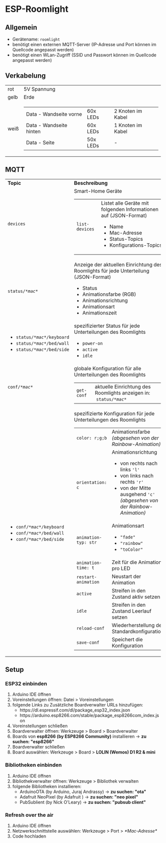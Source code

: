 # ESP-Roomlight

## Allgemein
* Gerätename: `roomlight`
* benötigt einen externen MQTT-Server (IP-Adresse und Port können im Quellcode angepasst werden)
* benötigt einen WLan-Zugriff (SSID und Passwort können im Quellcode angepasst werden)

<h2>Verkabelung</h2>

<table>
    <tr>
        <td>rot</td>
        <td>5V Spannung</td>
    </tr>
    <tr>
        <td>gelb</td>
        <td>Erde</td>
    </tr>
    <tr>
        <td>weiß</td>
        <td>
            <table>
                <tr>
                    <td>Data - Wandseite vorne</td>
                    <td>60x LEDs</td>
                    <td>2 Knoten im Kabel</td>
                </tr>
                <tr>
                    <td>Data - Wandseite hinten</td>
                    <td>60x LEDs</td>
                    <td>1 Knoten im Kabel</td>
                </tr>
                <tr>
                    <td>Data - Seite</td>
                    <td>50x LEDs</td>
                    <td>-</td>
                </tr>
            </table>
        </td>
    </tr>
</table>

<h2>MQTT</h2>

<table>
  <tr>
    <td>
      <b>Topic</b>
    </td>
    <td>
      <b>Beschreibung</b>
    </td>
  </tr>

  <tr>
    <td>
      <code>devices</code>
    </td>
    <td>
      Smart-Home Geräte
      <table>
        <tr>
          <td><code>list-devices</code></td>
          <td>            
            Listet alle Geräte mit folgenden Informationen auf (JSON-Format)
            <ul>
              <li>Name</li>
              <li>Mac-Adresse</li>
              <li>Status-Topics</li>
              <li>Konfigurations-Topics</li>
            </ul>
          </td>
        </tr>
      </table>
    </td>
  </tr>

  <tr>
    <td><code>status/<i>*mac*</i></code></td>
    <td>
      Anzeige der aktuellen Einrichtung des Roomlights für jede Unterteilung (JSON-Format)
      <ul>
        <li>Status</li>
        <li>Animationsfarbe (RGB)</li>
        <li>Animationsrichtung</li>
        <li>Animationsart</li>
        <li>Animationszeit</li>
      </ul>
    </td>
  </tr>

  <tr>
    <td>
        <ul>
            <li><code>status/<i>*mac*</i>/keyboard</code></li>
            <li><code>status/<i>*mac*</i>/bed/wall</code></li>
            <li><code>status/<i>*mac*</i>/bed/side</code></li>
        </ul>
    </td>
    <td>
      spezifizierter Status für jede Unterteilungen des Roomlights
      <ul>
        <li><code>power-on</code></li>
        <li><code>active</code></li>
        <li><code>idle</code></li>
      </ul>
    </td>
  </tr>

  <tr>
    <td><code>conf/<i>*mac*</i></code></td>
    <td>
      globale Konfiguration für alle Unterteilungen des Roomlights
      <table>
        <tr>
          <td><code>get-conf</code></td>
          <td>
            aktuelle Einrichtung des Roomlights anzeigen in: &nbsp<code>status/<i>*mac*</i></code>
          </td>
        </tr>
      </table>
    </td>
  </tr>

  <tr>
    <td>
         <ul>
            <li><code>conf/<i>*mac*</i>/keyboard</code></li>
            <li><code>conf/<i>*mac*</i>/bed/wall</code></li>
            <li><code>conf/<i>*mac*</i>/bed/side</code></li>
        </ul>
    </td>
    <td>
      spezifizierte Konfiguration für jede Unterteilungen des Roomlights
      <table>
        <tr>
          <td><code>color: r;g;b</code></td>
          <td>Animationsfarbe <i>(abgesehen von der Rainbow-Animation)</i></td>
        </tr>
        <tr>
          <td><code>orientation: c</code></td>
          <td>
            Animationsrichtung
            <ul>
              <li>von rechts nach links <code>'l'</code></li>
              <li>von links nach rechts <code>'r'</code></li>
              <li>von der Mitte ausgehend <code>'c'</code> <br> <i>(abgesehen von der Rainbow-Animation)</i></li>
            </ul>
          </td>
        </tr>
        <tr>
          <td>
            <code>animation-typ: str</code>
          </td>
          <td>
            Animationsart
            <ul>
              <li><code>"fade"</code></li>
              <li><code>"rainbow"</code></li>
              <li><code>"toColor"</code> <i></i></li>
            </ul>
          </td>
        </tr>
        <tr>
          <td>
            <code>animation-time: t</code>
          </td>
          <td>
            Zeit für die Animation pro LED
          </td>
        </tr>
        <tr>
          <td>
            <code>restart-animation</code>
          </td>
          <td>
            Neustart der Animation
          </td>
         </tr>
         <tr>
          <td>
            <code>active</code>
           </td>
          <td>
            Streifen in den Zustand aktiv setzen
           </td>
        </tr>
         <tr>
          <td>
            <code>idle</code>
           </td>
          <td>
            Streifen in den Zustand Leerlauf setzen
           </td>
        </tr>
        <tr>
          <td>
            <code>reload-conf</code>
          </td>
          <td>
            Wiederherstellung der Standardkonfiguration
          </td>
        </tr>
        <tr>
          <td>
            <code>save-conf</code>
          </td>
          <td>
            Speichert die Konfiguration
          </td>
        </tr>
      </table>
    </td>
  </tr>
</table>

<h2>Setup</h2>

<h3>ESP32 einbinden</h3>
<ol>
	<li>Arduino IDE  öffnen</li>
	<li>Voreinstellungen öffnen: Datei > Voreinstellungen</li>
	<li>
		folgende Links zu Zusätzliche Boardverwalter URLs hinzufügen:
        <ul>
	        <li>https://dl.espressif.com/dl/package_esp32_index.json</li>
			<li>https://arduino.esp8266.com/stable/package_esp8266com_index.json</li>
		</ul>
     </li>
    <li>Voreinstellungen schließen</li>
    <li>Boardverwalter  öffnen: Werkzeuge > Board > Boardverwalter</li>
    <li>Boards von <b>esp8266 (by ESP8266 Community)</b> installieren -> <b>zu suchen: "esp8266"</b></li>
    <li>Boardverwalter schließen </li>
    <li>Board auswählen: Werkzeuge > Board > <b>LOLIN (Wemos) D1 R2 & mini </b></li>
</ol>

<h3>Bibliotheken einbinden</h3>
<ol>
	<li>Arduino IDE  öffnen</li>
    <li>Bibliothekverwalter  öffnen: Werkzeuge > Bibliothek verwalten  </li>
    <li>
	    folgende Bibliotheken installieren:
        <ul>
	        <li>ArduinoOTA (by Arduino, Juraj Andrassy) -> <b>zu suchen: "ota"</b></li>
	        <li>Adafruit NeoPixel (by Adafruit ) -> <b>zu suchen: "neo pixel"</b></li>
	        <li>PubSublient (by Nick O'Leary) -> <b>zu suchen: "pubsub client"</b></li>
        </ul>
		</li>
</ol>

<h3>Refresh over the air</h3>
<ol>
	<li>Arduino IDE öffnen</li>
    <li>Netzwerkschnittstelle auswählen: Werkzeuge > Port > <i>*Mac-Adresse*</i></li>
    <li>Code hochladen</li>
</ol>
